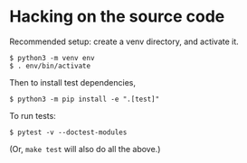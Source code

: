 
# Hacking on the source code

Recommended setup: create a venv directory, and activate it.

```
$ python3 -m venv env
$ . env/bin/activate
```

Then to install test dependencies,

```
$ python3 -m pip install -e ".[test]"
```

To run tests:

```
$ pytest -v --doctest-modules
```

(Or, `make test` will also do all the above.)
